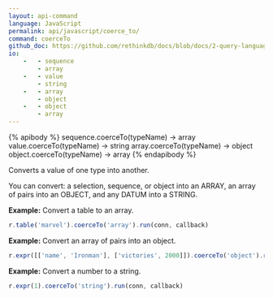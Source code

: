 ```yaml
---
layout: api-command 
language: JavaScript
permalink: api/javascript/coerce_to/
command: coerceTo
github_doc: https://github.com/rethinkdb/docs/blob/docs/2-query-language/api/javascript/control-structures/coerceTo.md
io:
    -   - sequence
        - array
    -   - value
        - string
    -   - array
        - object
    -   - object
        - array
---
```


{% apibody %}
sequence.coerceTo(typeName) &rarr; array
value.coerceTo(typeName) &rarr; string
array.coerceTo(typeName) &rarr; object
object.coerceTo(typeName) &rarr; array
{% endapibody %}

Converts a value of one type into another. 

You can convert: a selection, sequence, or object into an ARRAY, an array of pairs into an OBJECT, and any DATUM into a STRING.

__Example:__ Convert a table to an array.

```js
r.table('marvel').coerceTo('array').run(conn, callback)
```


__Example:__ Convert an array of pairs into an object.


```js
r.expr([['name', 'Ironman'], ['victories', 2000]]).coerceTo('object').run(conn, callback)
```

__Example:__ Convert a number to a string.

```js
r.expr(1).coerceTo('string').run(conn, callback)
```


